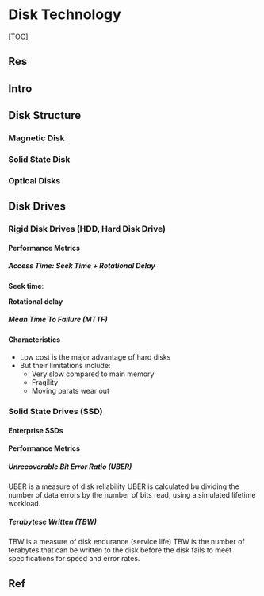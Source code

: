 # Disk Technology

[TOC]



## Res


## Intro

## Disk Structure
### Magnetic Disk


### Solid State Disk


### Optical Disks



## Disk Drives
### Rigid Disk Drives (HDD, Hard Disk Drive)

#### Performance Metrics
##### Access Time: Seek Time + Rotational Delay

**Seek time**:

**Rotational delay** 

##### Mean Time To Failure (MTTF)

#### Characteristics
- Low cost is the major advantage of hard disks
- But their limitations include:
	- Very slow compared to main memory
	- Fragility
	- Moving parats wear out



### Solid State Drives (SSD)

#### Enterprise SSDs


#### Performance Metrics
##### Unrecoverable Bit Error Ratio (UBER)
UBER is a measure of disk reliability 
UBER is calculated bu dividing the number of data errors by the number of bits read, using a simulated lifetime workload.


##### Terabytese Written (TBW)
TBW is a measure of disk endurance (service life)
TBW is the number of terabytes that can be written to the disk before the disk fails to meet specifications for speed and error rates.



## Ref

